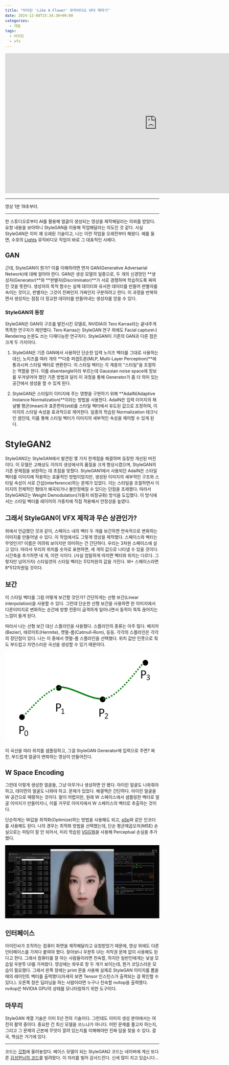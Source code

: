 ```yaml
---
title: "아이린 'Like A Flower' 뮤직비디오 VFX 제작기"
date: 2024-12-08T15:34:30+09:00
categories:
  - 개발
tags:
  - 아이린
  - vfx
---
```


<iframe width="992" height="458" src="https://www.youtube.com/embed/KdOF5-h4qpw?start=79" title="IRENE 아이린 &#39;Like A Flower&#39; MV" frameborder="0" allow="accelerometer; autoplay; clipboard-write; encrypted-media; gyroscope; picture-in-picture; web-share" referrerpolicy="strict-origin-when-cross-origin" allowfullscreen></iframe>

---

영상 1분 19초부터.

---

한 스튜디오로부터 AI를 활용해 얼굴이 생성되는 영상을 제작해달라는 의뢰를 받았다. 요청 내용을 보아하니 StyleGAN을 이용해 작업해달라는 의도인 것 같다. 사실 StyleGAN은 이미 꽤 오래된 기술이고, 나는 이런 작업을 오래전부터 해왔다. 예를 들면, 수호의 [Lights](https://www.youtube.com/watch?v=aExqq6s2lJ8) 뮤직비디오 작업이 바로 그 대표적인 사례다.

## GAN
근데, StyleGAN이 뭔가? 이를 이해하려면 먼저 GAN(Generative Adversarial Network)에 대해 알아야 한다. GAN은 생성 모델의 일종으로, 두 개의 신경망인 **생성자(Generator)**와 **판별자(Discriminator)**가 서로 경쟁하며 학습하도록 짜여진 것을 뜻한다. 생성자의 목적 함수는 실제 데이터와 유사한 데이터를 만들어 판별자를 속이는 것이고, 판별자는 그것이 진짜인지 가짜인지 구분하려고 한다. 이 과정을 반복하면서 생성자는 점점 더 정교한 데이터를 만들어내는 생성자를 얻을 수 있다.

### StyleGAN의 등장
StyleGAN은 GAN의 구조를 발전시킨 모델로, NVIDIA의 Tero Karras라는 끝내주게 똑똑한 연구자가 제안했다. Tero Karras는 StyleGAN 연구 외에도 Facial capture나 Rendering 논문도 쓰는 다재다능한 연구자다. StyleGAN이 기존의 GAN과 다른 점은 크게 두 가지이다.

1. StyleGAN은 기존 GAN에서 사용하던 단순한 입력 노이즈 벡터를 그대로 사용하는 대신, 노이즈를 여러 개의 **다층 퍼셉트론(MLP, Multi-Layer Perceptron)**에 통과시켜 스타일 벡터로 변환한다. 이 스타일 벡터는 각 계층의 "스타일"을 조절하는 역할을 한다. 이를 disentangle이라 부르는데 Gaussian noise space에 정보를 우겨넣어야 했던 기존 방법과 달리 이 과정을 통해 Generator가 좀 더 의미 있는 공간에서 생성을 할 수 있게 된다. 

2. StyleGAN은 스타일이 이미지에 주는 영향을 구현하기 위해 **AdaIN(Adaptive Instance Normalization)**이라는 방법을 사용한다. AdaIN은 입력 이미지의 채널별 평균(mean)과 표준편차(std)를 스타일 벡터에서 유도된 값으로 조정하여, 이미지의 스타일 속성을 효과적으로 제어한다. 일종의 학습된 Normalization 테크닉인 셈인데, 이를 통해 스타일 벡터가 이미지의 세부적인 속성을 제어할 수 있게 된다.

# StyleGAN2

StyleGAN2는 StyleGAN에서 발견된 몇 가지 한계점을 해결하며 등장한 개선된 버전이다. 이 모델은 고해상도 이미지 생성에서의 품질을 크게 향상시켰으며, StyleGAN의 기존 문제점을 보완하는 데 초점을 맞췄다. StyleGAN1에서 사용되던 AdaIN은 스타일 벡터를 이미지에 적용하는 효율적인 방법이었지만, 생성된 이미지의 세부적인 구조와 스타일 속성이 서로 간섭(interference)하는 문제가 있었다. 이는 스타일을 조절하면서 이미지의 전체적인 형태가 왜곡되거나 불안정해질 수 있다는 단점을 초래했다. 따라서 StyleGAN2는 Weight Demodulation(가중치 비정규화) 방식을 도입했다. 이 방식에서는 스타일 벡터를 레이어의 가중치에 직접 적용해서 안정성을 높였다.

## 그래서 StyleGAN이 VFX 제작과 무슨 상관인가?

위에서 언급했던 것과 같이, 스페이스 내의 벡터 두 개를 보간하면 연속적으로 변화하는 이미지를 만들어낼 수 있다. 이 작업에서도 그렇게 영상을 제작했다. 스페이스와 벡터는 무엇인가? 이름은 어려워 보이지만 의미하는 건 간단하다. 우리는 3차원 스페이스에 살고 있다. 따라서 우리의 위치를 숫자로 표현하면, 세 개의 값으로 나타낼 수 있을 것이다. 시간축을 추가하면 네 개, 이런 식이다. (사실 엄밀하게 따지면 벡터와 위치는 다르다. 그렇지만 넘어가자) 스타일갠의 스타일 벡터는 512차원의 값을 가진다. W+ 스페이스라면 8*512차원일 것이다. 

## 보간

이 스타일 벡터를 그럼 어떻게 보간할 것인가? 간단하게는 선형 보간(Linear interpolation)을 사용할 수 있다. 그런데 단순한 선형 보간을 사용하면 한 이미지에서 다른이미지로 변화하는 순간에 방향 전환이 급격하게 일어나면서 동작이 뚝뚝 끊어지는 느낌이 들게 된다.

따라서 나는 선형 보간 대신 스플라인을 사용했다. 스플라인의 종류는 아주 많다. 베지어(Bezier), 에르미트(Hermite), 캣멀-롬(Catmull-Rom), 등등. 각각의 스플라인은 각각의 장단점이 있다. 나는 이 중에서 캣멀-롬 스플라인을 선택했다. 위치 값만 인풋으로 줘도 부드럽고 자연스러운 곡선을 생성할 수 있기 때문이다.

![Catmul-Rom Spline](https://github.com/okdalto/okdalto.github.io/blob/master/assets/2024-12-08-IRENE%20%EC%95%84%EC%9D%B4%EB%A6%B0%20Like%20A%20Flower%20MV%20%EC%A0%9C%EC%9E%91%EA%B8%B0/Catmull-Rom_Spline.png?raw=true)

이 곡선을 따라 위치를 샘플링하고, 그걸 StyleGAN Generator에 입력으로 주면? 짜잔, 부드럽게 얼굴이 변화하는 영상이 만들어진다.

## W Space Encoding

그런데 이렇게 생성한 얼굴들, 그냥 아무거나 생성하면 안 됐다. 아이린 얼굴도 나와줘야 하고, 데이먼의 얼굴도 나와야 하고. 문제가 있었다. 해결책은 간단하다. 아이린 얼굴을 W 공간으로 매핑하는 것이다. 말이 어렵지만, 원래 W 스페이스에서 샘플링한 벡터로 얼굴 이미지가 만들어지니, 이를 거꾸로 이미지에서 W 스페이스의 벡터로 추출하는 것이다.

단순하게는 W값을 최적화(Optimize)하는 방법을 사용해도 되고, [pSp](https://github.com/eladrich/pixel2style2pixel)와 같은 인코더를 사용해도 된다. 나의 경우는 최적화 방법을 선택했는데, 단순 평균제곱오차(MSE) 손실으로는 피팅이 잘 안 되어서, 미리 학습된 [VGG16](https://pytorch.org/vision/main/models/generated/torchvision.models.vgg16.html)을 사용해 Perceptual 손실을 추가했다.

![irene](https://github.com/okdalto/okdalto.github.io/blob/master/assets/2024-12-08-IRENE%20%EC%95%84%EC%9D%B4%EB%A6%B0%20Like%20A%20Flower%20MV%20%EC%A0%9C%EC%9E%91%EA%B8%B0/irene.jpeg?raw=true)

## 인터페이스

아이린씨가 조작하는 컴퓨터 화면을 제작해달라고 요청받았기 때문에, 영상 외에도 다른 인터페이스를 가져다 붙여야 했다. 찾아보니 우분투 UI는 저작권 문제 없이 사용해도 된다고 한다. 그래서 컴퓨터를 잘 아는 사람들이라면 친숙할, 하지만 일반인에게는 낯설 모습일 우분투 UI를 가져왔다. 영상에는 좌우로 창 두 개가 보이는데, 뭔가 코딩스러운 모습이 필요했다. 그래서 왼쪽 창에는 print 문을 사용해 실제로 StyleGAN 이미지를 뽑을 때의 레이턴트 벡터를 출력했다(자세히 보면 Tensor 인스턴스가 출력되는 걸 확인할 수 있다.). 오른쪽 창은 딥러닝을 하는 사람이라면 누구나 친숙할 nvitop을 출력했다. nvitop은 NVIDIA GPU의 상태를 모니터링하기 위한 도구이다. 

## 마무리

StyleGAN 계열 기술은 이미 5년 전의 기술이다. 그런데도 이미지 생성 분야에서는 여전히 활약 중이다. 중요한 건 최신 모델을 쓰느냐가 아니다. 어떤 문제를 풀고자 하는지, 그리고 그 문제의 근본에 무엇이 깔려 있는지를 이해해야만 진짜 답을 찾을 수 있다. 결국, 핵심은 거기에 있다.

---

코드는 [깃헙](https://github.com/okdalto/mv_stylegan)에 올려놓았다. 베이스 모델이 되는 StyleGAN2 코드는 네이버에 계신 또다른 [김성현님의 코드](https://github.com/rosinality/stylegan2-pytorch)를 빌려왔다. 이 자리를 빌어 감사드린다. 신세 많이 지고 있습니다...
